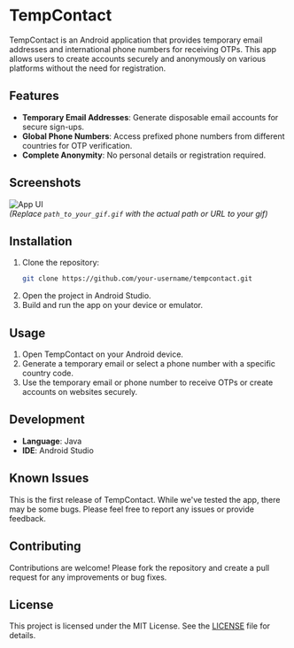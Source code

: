 
# TempContact

TempContact is an Android application that provides temporary email addresses and international phone numbers for receiving OTPs. This app allows users to create accounts securely and anonymously on various platforms without the need for registration.

## Features

- **Temporary Email Addresses**: Generate disposable email accounts for secure sign-ups.
- **Global Phone Numbers**: Access prefixed phone numbers from different countries for OTP verification.
- **Complete Anonymity**: No personal details or registration required.

## Screenshots

![App UI](path_to_your_gif.gif)  
*(Replace `path_to_your_gif.gif` with the actual path or URL to your gif)*

## Installation

1. Clone the repository:
    ```bash
    git clone https://github.com/your-username/tempcontact.git
    ```
2. Open the project in Android Studio.
3. Build and run the app on your device or emulator.

## Usage

1. Open TempContact on your Android device.
2. Generate a temporary email or select a phone number with a specific country code.
3. Use the temporary email or phone number to receive OTPs or create accounts on websites securely.

## Development

- **Language**: Java
- **IDE**: Android Studio

## Known Issues

This is the first release of TempContact. While we've tested the app, there may be some bugs. Please feel free to report any issues or provide feedback.

## Contributing

Contributions are welcome! Please fork the repository and create a pull request for any improvements or bug fixes.

## License

This project is licensed under the MIT License. See the [LICENSE](LICENSE) file for details.
